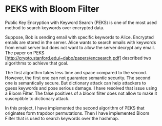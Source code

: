 # PEKS with Bloom Filter
Public Key Encryption with Keyword Search (PEKS) is one of the most used method to search keywords over
encrypted data. 

Suppose, Bob is sending email with specific keywords to Alice. Encrypted emails are stored
in the server. Alice wants to search emails with keywords from email server but does not want to allow the
server decrypt any email. The paper on PEKS [http://crypto.stanford.edu/~dabo/papers/encsearch.pdf]
described two algorithms to achieve that goal. 

The first algorithm takes less time and space compared to the second. However, the first one can not guarantee semantic security. The second one is semantically secure. But dictionary attack can help attackers to guess keywords and pose serious damage. I have resolved that issue using a Bloom Filter. The false positives of a bloom filter does not allow to make it susceptible to dictionary attack.

In this project, I have implemented the second algorithm of PEKS that originates form trapdoor permutations.
Then I have implemented Bloom Filter that is used to search keywords over the hashmap.
